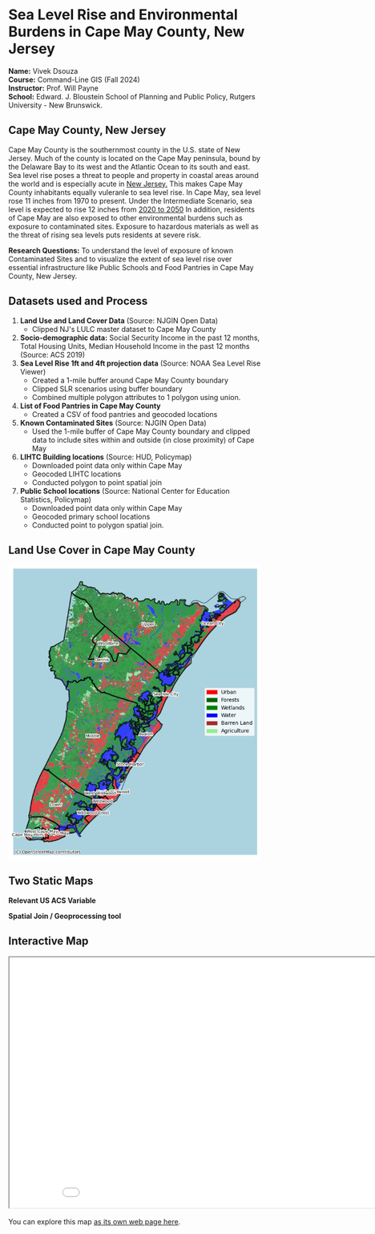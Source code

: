 # Sea Level Rise and Environmental Burdens in Cape May County,  New Jersey
**Name:** Vivek Dsouza <br>
**Course:** Command-Line GIS (Fall 2024) <br>
**Instructor:** Prof. Will Payne <br>
**School:** Edward. J. Bloustein School of Planning and Public Policy, Rutgers University - New Brunswick.


## Cape May County, New Jersey
Cape May County is the southernmost county in the U.S. state of New Jersey. Much of the county is located on the Cape May peninsula, bound by the Delaware Bay to its west and the Atlantic Ocean to its south and east.
Sea level rise poses a threat to people and property in coastal areas around the world and is especially acute in [New Jersey.](https://njclimateresourcecenter.rutgers.edu/climate_change_101/sea-level-rise-in-new-jersey-projections-and-impacts/)
This makes Cape May County inhabitants equally vuleranle to sea level rise.
In Cape May, sea level rose 11 inches from 1970 to present. Under the Intermediate Scenario, sea level is expected to rise 12 inches from [2020 to 2050](https://sealevel.globalchange.gov/national-sea-level-explorer/?psmsl_id=1153&scope=section_1#:~:text=In%20Cape%20May%2C%20sea%20level,inches%20from%201970%20to%20present.)
In addition, residents of Cape May are also exposed to other environmental burdens such as exposure to contaminated sites.
Exposure to hazardous materials as well as the threat of rising sea levels puts residents at severe risk.

**Research Questions:** To understand the level of exposure of known Contaminated Sites and to visualize the extent of sea level rise over essential infrastructure like Public Schools and Food Pantries in Cape May County, New Jersey.

## Datasets used and Process
1. **Land Use and Land Cover Data** (Source: NJGIN Open Data)
   - Clipped NJ's LULC master dataset to Cape May County
3. **Socio-demographic data:** Social Security Income in the past 12 months, Total Housing Units, Median Household Income in the past 12 months (Source: ACS 2019)
4. **Sea Level Rise 1ft and 4ft projection data** (Source: NOAA Sea Level Rise Viewer)
    - Created a 1-mile buffer around Cape May County boundary
    - Clipped SLR scenarios using buffer boundary
    - Combined multiple polygon attributes to 1 polygon using union.
6. **List of Food Pantries in Cape May County**
    - Created a CSV of food pantries and geocoded locations
8. **Known Contaminated Sites** (Source: NJGIN Open Data)
   - Used the 1-mile buffer of Cape May County boundary and clipped data to include sites within and outside (in close proximity) of Cape May
10. **LIHTC Building locations** (Source: HUD, Policymap)
    - Downloaded point data only within Cape May
    - Geocoded LIHTC locations
    - Conducted polygon to point spatial join
12. **Public School locations** (Source: National Center for Education Statistics, Policymap)
    - Downloaded point data only within Cape May
    - Geocoded primary school locations
    - Conducted point to polygon spatial join.

## Land Use Cover in Cape May County
![LULC.png](https://github.com/VivoD008/595_FinalProject_Vivek/blob/main/LULC.png)



## Two Static Maps

**Relevant US ACS Variable**

**Spatial Join / Geoprocessing tool**

## Interactive Map

<iframe src="musicvenues.html" height="500" width="900"></iframe>

You can explore this map [as its own web page here](musicvenues.html).
